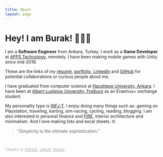 ```yaml
---
title: About
layout: page
---
```


<!-- ![Profile Image]({{ site.url }}/{{ site.picture }}) -->

# Hey! I am Burak! 🙋🏻‍♂️

I am a **Software Engineer** from Ankara, Turkey. I work as a **Game Developer** at [APPS Technology][apps], remotely. I have been making mobile games with Unity since mid-2018.

These are the links of my [résumé][resume], [portfolio][portfolio], [LinkedIn][linkedin] and [GitHub][github] for potential collaborations or curious people about me.

I have graduated from computer science at [Hacettepe University, Ankara][hacettepe]. I have been at [Albert-Ludwigs University, Freiburg][freiburg] as an Erasmus+ exchange student.

My personality type is [INFJ-T][mbtype]. I enjoy doing many things such as: gaming on Playstation, traveling, karting, sim-racing, cycling, reading, blogging. I am also interested in personal finance and [FIRE][fire], interior architecture and minimalism. And I love making lists and excel sheets. 🤓

> "Simplicity is the ultimate sophistication."

<br>
<p style="color:#AAAAAA;font-size:13px">Thanks to <a class="link" href="https://pages.github.com" target="_blank" style="color:#AAAAAA">GitHub</a>, <a class="link" href="https://jekyllrb.com" target="_blank" style="color:#AAAAAA">Jekyll</a>, <a class="link" href="https://github.com/sergiokopplin/indigo" target="_blank" style="color:#AAAAAA">Indigo</a>.</p>



[apps]: https://apps.com.tr
[portfolio]: ../portfolio
[resume]: ../assets/resume.pdf
[linkedin]: https://www.linkedin.com/in/burakekici
[github]: https://www.github.com/burakekici
[hacettepe]: https://cs.hacettepe.edu.tr
[freiburg]: https://www.informatik.uni-freiburg.de
[mbtype]: https://www.16personalities.com/profiles/19ea956f7d530
[fire]: https://www.investopedia.com/terms/f/financial-independence-retire-early-fire.asp
<!--[spotify]: https://open.spotify.com/user/bekici
[goodreads]: https://www.goodreads.com/burakekici
[imdb]: https://www.imdb.com/user/ur41656845-->
